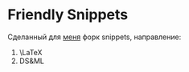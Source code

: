# Friendly Snippets

Сделанный для [меня](https://github.com/replicaCortex) форк snippets, направление:

1. \LaTeX
2. DS&ML
